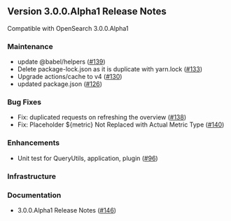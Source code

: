 ## Version 3.0.0.Alpha1 Release Notes
Compatible with OpenSearch 3.0.0.Alpha1

### Maintenance

* update @babel/helpers ([#139](https://github.com/opensearch-project/query-insights-dashboards/pull/139))
* Delete package-lock.json as it is duplicate with yarn.lock ([#133](https://github.com/opensearch-project/query-insights-dashboards/pull/133))
* Upgrade actions/cache to v4 ([#130](https://github.com/opensearch-project/query-insights-dashboards/pull/130))
* updated package.json ([#126](https://github.com/opensearch-project/query-insights-dashboards/pull/126))

### Bug Fixes

* Fix: duplicated requests on refreshing the overview ([#138](https://github.com/opensearch-project/query-insights-dashboards/pull/138))
* Fix: Placeholder ${metric} Not Replaced with Actual Metric Type ([#140](https://github.com/opensearch-project/query-insights-dashboards/pull/140))

### Enhancements

* Unit test for QueryUtils, application, plugin ([#96](https://github.com/opensearch-project/query-insights-dashboards/pull/96))
### Infrastructure


### Documentation
* 3.0.0.Alpha1 Release Notes ([#146](https://github.com/opensearch-project/query-insights-dashboards/pull/146))
